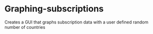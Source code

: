 # Graphing-subscriptions
Creates a GUI that graphs subscription data with a user defined random number of countries
